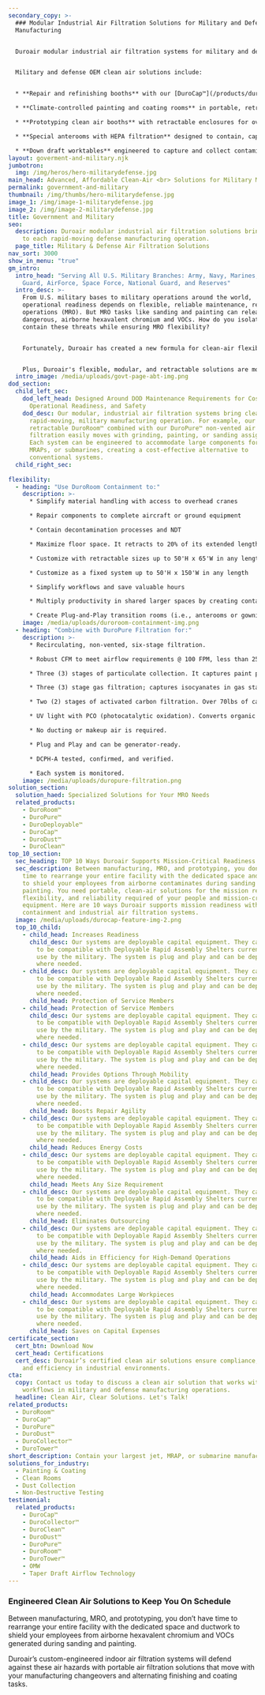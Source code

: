 ```yaml
---
secondary_copy: >-
  ### Modular Industrial Air Filtration Solutions for Military and Defense
  Manufacturing


  Duroair modular industrial air filtration systems for military and defense brings clean air to each rapid-moving manufacturing operation.  With a retractable [DuroRoom™](/products/duroroom) and vented or non-vented air filtration, each system can be engineered to accommodate large components for jets, MRAPs, or submarines, creating a cost-effective alternative to conventional systems.


  Military and defense OEM clean air solutions include:


  * **Repair and refinishing booths** with our [DuroCap™](/products/durocap), with [Taper Daft Airflow](/products/taper-draft-airflow-technology) technology that captures 99.4% of toxic dust from sanding and grinding tasks, often generated while working on paint from MRAPs

  * **Climate-controlled painting and coating rooms** in portable, retractable enclosures with [DuroPure™](/products/duropure) non-vented air filtration that easily move with grinding, painting, or sanding assignments and collect 100 percent of hexavalent chromium contaminants 

  * **Prototyping clean air booths** with retractable enclosures for overhead crane access and non-vented air filtration for self-contained security

  * **Special anterooms with HEPA filtration** designed to contain, capture, and collect particulates as operators move from inside a retractable enclosure to the general shop environment

  * **Down draft worktables** engineered to capture and collect contaminates generated while prepping, sanding, grinding, or cutting
layout: goverment-and-military.njk
jumbotron:
  img: /img/heros/hero-militarydefense.jpg
main_head: Advanced, Affordable Clean-Air <br> Solutions for Military MRO
permalink: government-and-military
thumbnail: /img/thumbs/hero-militarydefense.jpg
image_1: /img/image-1-militarydefense.jpg
image_2: /img/image-2-militarydefense.jpg
title: Government and Military
seo:
  description: Duroair modular industrial air filtration solutions bring clean air
    to each rapid-moving defense manufacturing operation.
  page_title: Military & Defense Air Filtration Solutions
nav_sort: 3000
show_in_menu: "true"
gm_intro:
  intro_head: "Serving All U.S. Military Branches: Army, Navy, Marines, Coast
    Guard, AirForce, Space Force, National Guard, and Reserves"
  intro_desc: >-
    From U.S. military bases to military operations around the world,
    operational readiness depends on flexible, reliable maintenance, repair, and
    operations (MRO). But MRO tasks like sanding and painting can release
    dangerous, airborne hexavalent chromium and VOCs. How do you isolate and
    contain these threats while ensuring MRO flexibility?


    Fortunately, Duroair has created a new formula for clean-air flexibility by combining portable industrial air filtration technology with retractable enclosures. Our retractable enclosures isolate, contain, and protect processes as engineered filtration mitigates harmful contaminates for a compliant, tested, and verified clean air solution.


    Plus, Duroair's flexible, modular, and retractable solutions are more affordable than designated paint rooms and work spaces and move with military maintenance workflows. They're a cost-effective way to facility material handling challenges associated with coating operations, surface prep, mechanical assembly, isolation rooms, NDT, dust collection, and ISO clean rooms.
  intro_image: /media/uploads/govt-page-abt-img.png
dod_section:
  child_left_sec:
    dod_left_head: Designed Around DOD Maintenance Requirements for Cost,
      Operational Readiness, and Safety
    dod_desc: Our modular, industrial air filtration systems bring clean air to each
      rapid-moving, military manufacturing operation. For example, our
      retractable DuroRoom™ combined with our DuroPure™ non-vented air
      filtration easily moves with grinding, painting, or sanding assignments.
      Each system can be engineered to accommodate large components for jets,
      MRAPs, or submarines, creating a cost-effective alternative to
      conventional systems.
  child_right_sec:
    
flexibility:
  - heading: "Use DuroRoom Containment to:"
    description: >-
      * Simplify material handling with access to overhead cranes

      * Repair components to complete aircraft or ground equipment

      * Contain decontamination processes and NDT

      * Maximize floor space. It retracts to 20% of its extended length

      * Customize with retractable sizes up to 50'H x 65'W in any length

      * Customize as a fixed system up to 50'H x 150'W in any length

      * Simplify workflows and save valuable hours

      * Multiply productivity in shared larger spaces by creating contained work cells

      * Create Plug-and-Play transition rooms (i.e., anterooms or gowning rooms)
    image: /media/uploads/duroroom-containment-img.png
  - heading: "Combine with DuroPure Filtration for:"
    description: >-
      * Recirculating, non-vented, six-stage filtration.

      * Robust CFM to meet airflow requirements @ 100 FPM, less than 25% LEL is maintained.

      * Three (3) stages of particulate collection. It captures paint particulate including hexavalent chromium and particulate isocyanates. Final filter exceeds NESHAP 319.

      * Three (3) stage gas filtration; captures isocyanates in gas stage and destroys VOCs.

      * Two (2) stages of activated carbon filtration. Over 70lbs of carbon for every 2000 CFM.

      * UV light with PCO (photocatalytic oxidation). Converts organic pollutants into carbon dioxide and water.

      * No ducting or makeup air is required.

      * Plug and Play and can be generator-ready.

      * DCPH-A tested, confirmed, and verified.

      * Each system is monitored.
    image: /media/uploads/duropure-filtration.png
solution_section:
  solution_haed: Specialized Solutions for Your MRO Needs
  related_products:
    - DuroRoom™
    - DuroPure™
    - DuroDeployable™
    - DuroCap™
    - DuroDust™
    - DuroClean™
top_10_section:
  sec_heading: TOP 10 Ways Duroair Supports Mission-Critical Readiness for Military Bases
  sec_description: Between manufacturing, MRO, and prototyping, you don’t have
    time to rearrange your entire facility with the dedicated space and ductwork
    to shield your employees from airborne contaminates during sanding and
    painting. You need portable, clean-air solutions for the mission readiness,
    flexibility, and reliability required of your people and mission-critical
    equipment. Here are 10 ways Duroair supports mission readiness with portable
    containment and industrial air filtration systems.
  image: /media/uploads/durocap-feature-img-2.png
  top_10_child:
    - child_head: Increases Readiness
      child_desc: Our systems are deployable capital equipment. They can be designed
        to be compatible with Deployable Rapid Assembly Shelters currently in
        use by the military. The system is plug and play and can be deployed
        where needed.
    - child_desc: Our systems are deployable capital equipment. They can be designed
        to be compatible with Deployable Rapid Assembly Shelters currently in
        use by the military. The system is plug and play and can be deployed
        where needed.
      child_head: Protection of Service Members
    - child_head: Protection of Service Members
      child_desc: Our systems are deployable capital equipment. They can be designed
        to be compatible with Deployable Rapid Assembly Shelters currently in
        use by the military. The system is plug and play and can be deployed
        where needed.
    - child_desc: Our systems are deployable capital equipment. They can be designed
        to be compatible with Deployable Rapid Assembly Shelters currently in
        use by the military. The system is plug and play and can be deployed
        where needed.
      child_head: Provides Options Through Mobility
    - child_desc: Our systems are deployable capital equipment. They can be designed
        to be compatible with Deployable Rapid Assembly Shelters currently in
        use by the military. The system is plug and play and can be deployed
        where needed.
      child_head: Boosts Repair Agility
    - child_desc: Our systems are deployable capital equipment. They can be designed
        to be compatible with Deployable Rapid Assembly Shelters currently in
        use by the military. The system is plug and play and can be deployed
        where needed.
      child_head: Reduces Energy Costs
    - child_desc: Our systems are deployable capital equipment. They can be designed
        to be compatible with Deployable Rapid Assembly Shelters currently in
        use by the military. The system is plug and play and can be deployed
        where needed.
      child_head: Meets Any Size Requirement
    - child_desc: Our systems are deployable capital equipment. They can be designed
        to be compatible with Deployable Rapid Assembly Shelters currently in
        use by the military. The system is plug and play and can be deployed
        where needed.
      child_head: Eliminates Outsourcing
    - child_desc: Our systems are deployable capital equipment. They can be designed
        to be compatible with Deployable Rapid Assembly Shelters currently in
        use by the military. The system is plug and play and can be deployed
        where needed.
      child_head: Aids in Efficiency for High-Demand Operations
    - child_desc: Our systems are deployable capital equipment. They can be designed
        to be compatible with Deployable Rapid Assembly Shelters currently in
        use by the military. The system is plug and play and can be deployed
        where needed.
      child_head: Accommodates Large Workpieces
    - child_desc: Our systems are deployable capital equipment. They can be designed
        to be compatible with Deployable Rapid Assembly Shelters currently in
        use by the military. The system is plug and play and can be deployed
        where needed.
      child_head: Saves on Capital Expenses
certificate_section:
  cert_btn: Download Now
  cert_head: Certifications
  cert_desc: Duroair’s certified clean air solutions ensure compliance, safety,
    and efficiency in industrial environments.
cta:
  copy: Contact us today to discuss a clean air solution that works with on-demand
    workflows in military and defense manufacturing operations.
  headline: Clean Air, Clear Solutions. Let's Talk!
related_products:
  - DuroRoom™
  - DuroCap™
  - DuroPure™
  - DuroDust™
  - DuroCollector™
  - DuroTower™
short_description: Contain your largest jet, MRAP, or submarine manufacturing processes.
solutions_for_industry:
  - Painting & Coating
  - Clean Rooms
  - Dust Collection
  - Non-Destructive Testing
testimonial:
  related_products:
    - DuroCap™
    - DuroCollector™
    - DuroClean™
    - DuroDust™
    - DuroPure™
    - DuroRoom™
    - DuroTower™
    - OMW
    - Taper Draft Airflow Technology
---
```

### Engineered Clean Air Solutions to Keep You On Schedule

Between manufacturing, MRO, and prototyping, you don’t have time to rearrange your entire facility with the dedicated space and ductwork to shield your employees from airborne hexavalent chromium and VOCs generated during sanding and painting. 

Duroair’s custom-engineered indoor air filtration systems will defend against these air hazards with portable air filtration solutions that move with your manufacturing changeovers and alternating finishing and coating tasks.
